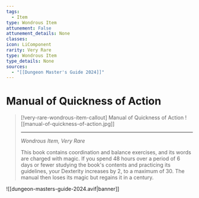 ```yaml
---
tags:
  - Item
type: Wondrous Item
attunement: False
attunement_details: None
classes:
icon: LiComponent
rarity: Very Rare
type: Wondrous Item
type_details: None
sources: 
  - "[[Dungeon Master's Guide 2024]]"
---
```

# Manual of Quickness of Action
>[!very-rare-wondrous-item-callout] Manual of Quickness of Action
> ![[manual-of-quickness-of-action.jpg]]
>
>- - -
>_Wondrous Item, Very Rare_
>
>This book contains coordination and balance exercises, and its words are charged with magic. If you spend 48 hours over a period of 6 days or fewer studying the book's contents and practicing its guidelines, your Dexterity increases by 2, to a maximum of 30. The manual then loses its magic but regains it in a century.
>


![[dungeon-masters-guide-2024.avif|banner]]